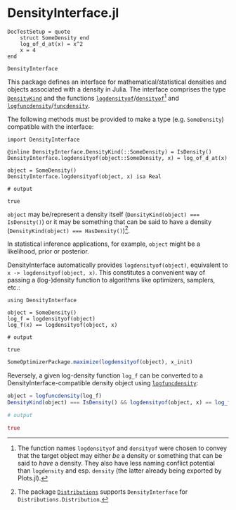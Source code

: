 # DensityInterface.jl

```@meta
DocTestSetup = quote
    struct SomeDensity end
    log_of_d_at(x) = x^2
    x = 4
end
```

```@docs
DensityInterface
```

This package defines an interface for mathematical/statistical densities and objects associated with a density in Julia. The interface comprises the type [`DensityKind`](@ref) and the functions [`logdensityof`](@ref)/[`densityof`](@ref)[^1] and [`logfuncdensity`](@ref)/[`funcdensity`](@ref).

The following methods must be provided to make a type (e.g. `SomeDensity`) compatible with the interface:

```jldoctest a
import DensityInterface

@inline DensityInterface.DensityKind(::SomeDensity) = IsDensity()
DensityInterface.logdensityof(object::SomeDensity, x) = log_of_d_at(x)

object = SomeDensity()
DensityInterface.logdensityof(object, x) isa Real

# output

true
```

`object` may be/represent a density itself (`DensityKind(object) === IsDensity()`) or it may be something that can be said to have a density (`DensityKind(object) === HasDensity()`)[^2].

In statistical inference applications, for example, `object` might be a likelihood, prior or posterior.

DensityInterface automatically provides `logdensityof(object)`, equivalent to `x -> logdensityof(object, x)`. This constitutes a convenient way of passing a (log-)density function to algorithms like optimizers, samplers, etc.:

```jldoctest a
using DensityInterface

object = SomeDensity()
log_f = logdensityof(object)
log_f(x) == logdensityof(object, x)

# output

true
```

```julia
SomeOptimizerPackage.maximize(logdensityof(object), x_init)
```

Reversely, a given log-density function `log_f` can be converted to a DensityInterface-compatible density object using [`logfuncdensity`](@ref):

```julia
object = logfuncdensity(log_f)
DensityKind(object) === IsDensity() && logdensityof(object, x) == log_f(x)

# output

true
```


[^1]: The function names `logdensityof` and `densityof` were chosen to convey that the target object may either *be* a density or something that can be said to *have* a density. They also have less naming conflict potential than `logdensity` and esp. `density` (the latter already being exported by Plots.jl).

[^2]: The package [`Distributions`](https://github.com/JuliaStats/Distributions.jl) supports `DensityInterface` for `Distributions.Distribution`.
